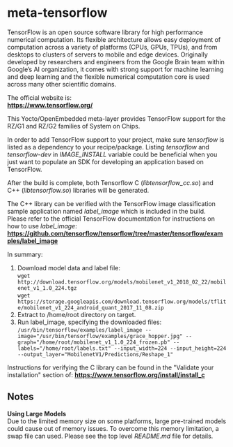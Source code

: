 # meta-tensorflow

TensorFlow is an open source software library for high performance numerical
computation. Its flexible architecture allows easy deployment of computation
across a variety of platforms (CPUs, GPUs, TPUs), and from desktops to clusters
of servers to mobile and edge devices. Originally developed by researchers and
engineers from the Google Brain team within Google’s AI organization, it comes
with strong support for machine learning and deep learning and the flexible
numerical computation core is used across many other scientific domains.


The official website is:  
**https://www.tensorflow.org/**


This Yocto/OpenEmbedded meta-layer provides TensorFlow support for the RZ/G1 and
RZ/G2 families of System on Chips.


In order to add TensorFlow support to your project, make sure *tensorflow* is
listed as a dependency to your recipe/package.
Listing *tensorflow* and *tensorflow-dev* in *IMAGE_INSTALL* variable could be
beneficial when you just want to populate an SDK for developing an application
based on TensorFlow.


After the build is complete, both Tensorflow C (*libtensorflow_cc.so*) and C++
(*libtensorflow.so*) libraries will be generated.

The C++ library can be verified with the TensorFlow image classification sample
application named *label_image* which is included in the build. Please refer to
the official TensorFlow documentation for instructions on how to use
*label_image*:  
**https://github.com/tensorflow/tensorflow/tree/master/tensorflow/examples/label_image**


In summary:  
1. Download model data and label file:  
`wget http://download.tensorflow.org/models/mobilenet_v1_2018_02_22/mobilenet_v1_1.0_224.tgz`  
`wget https://storage.googleapis.com/download.tensorflow.org/models/tflite/mobilenet_v1_224_android_quant_2017_11_08.zip`  
2. Extract to /home/root directory on target.  
3. Run label_image, specifying the downloaded files:  
`/usr/bin/tensorflow/examples/label_image --image="/usr/bin/tensorflow/examples/grace_hopper.jpg" --graph="/home/root/mobilenet_v1_1.0_224_frozen.pb" --labels="/home/root/labels.txt" --input_width=224 --input_height=224 --output_layer="MobilenetV1/Predictions/Reshape_1"`  


Instructions for verifying the C library can be found in the "Validate your
installation" section of:
**https://www.tensorflow.org/install/install_c**


## Notes ##
**Using Large Models**  
Due to the limited memory size on some platforms, large pre-trained models could
cause out of memory issues. To overcome this memory limitation, a swap file can
used. Please see the top level *README.md* file for details.
